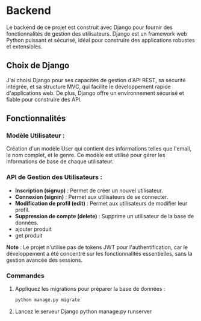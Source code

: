 # Backend

Le backend de ce projet est construit avec Django pour fournir des fonctionnalités de gestion des utilisateurs. Django est un framework web Python puissant et sécurisé, idéal pour construire des applications robustes et extensibles.

## Choix de Django

J'ai choisi Django pour ses capacités de gestion d'API REST, sa sécurité intégrée, et sa structure MVC, qui facilite le développement rapide d'applications web. De plus, Django offre un environnement sécurisé et fiable pour construire des API.

## Fonctionnalités

### Modèle Utilisateur :

Création d'un modèle User qui contient des informations telles que l'email, le nom complet, et le genre. Ce modèle est utilisé pour gérer les informations de base de chaque utilisateur.

### API de Gestion des Utilisateurs :

- **Inscription (signup)** : Permet de créer un nouvel utilisateur.
- **Connexion (signin)** : Permet aux utilisateurs de se connecter.
- **Modification de profil (edit)** : Permet aux utilisateurs de modifier leur profil.
- **Suppression de compte (delete)** : Supprime un utilisateur de la base de données.
- ajouter produit
- get produit

**Note** : Le projet n'utilise pas de tokens JWT pour l'authentification, car le développement a été concentré sur les fonctionnalités essentielles, sans la gestion avancée des sessions.

### Commandes

1. Appliquez les migrations pour préparer la base de données :
   ```bash
   python manage.py migrate
2. Lancez le serveur Django
   python manage.py runserver
